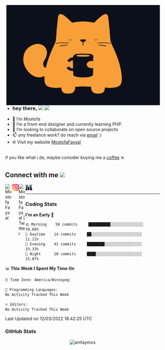 
<!---
amfaymos/amfaymos is a ✨ special ✨ repository because its `README.md` (this file) appears on your GitHub profile.
You can click the Preview link to take a look at your changes.
--->

<img align="right" alt="GIF" src="https://github.com/amfaymos/amfaymos/blob/main/catmood.gif?raw=true" width="500" height="325" />
  

- ### hey there, <img src="https://media.giphy.com/media/hvRJCLFzcasrR4ia7z/giphy.gif" width="25px"> ![](https://visitor-badge.glitch.me/badge?page_id=amfaymos.amfaymos)
- 👀 I’m Mostofa
- 🌱 I’m a front-end designer and currently learning PHP.
- 👾 I’m looking to collaborate on open source projects
- 📫 any freelance work? do reach via [email](mailto:amfaymos@gmail.com) :)
- 🌐 Visit my website <a href="https://www.mostofafaysal.com/">MostofaFaysal</a>

 </br>
if you like what i do, maybe consider buying me a 
<a href="https://www.buymeacoffee.com/amfaymos" target="_blank">coffee</a> ☕

</br>


  <h2> Connect with me <img src='https://raw.githubusercontent.com/ShahriarShafin/ShahriarShafin/main/Assets/handshake.gif' width="100px"> </h2>
<a href="https://www.linkedin.com/in/mostofa-faysal/">
  <img align="left" alt="Mostofa Faysal" width="22px" src="https://raw.githubusercontent.com/peterthehan/peterthehan/master/assets/linkedin.svg" />
</a>

<a href="https://www.instagram.com/amfaymos.io/">
  <img align="left" alt="Mostofa Faysal" width="22px" src="https://github.com/amfaymos/amfaymos/blob/main/instagram.png" />
</a>

<a href="https://twitter.com/amfaymos">
  <img align="left" alt="Mostofa Faysal | Twitter" width="22px" src="https://raw.githubusercontent.com/peterthehan/peterthehan/master/assets/twitter.svg" />
</a>

<a href="https://medium.com/@mostofa.faysal">
  <img align="left" alt="Mostofa Faysal | Twitter" width="22px" src="https://github.com/amfaymos/amfaymos/blob/main/medium.png" />
</a>


<br />
<hr/>

### Coding Stats
<!--START_SECTION:waka-->
**I'm an Early 🐤** 

```text
🌞 Morning    50 commits     ██████████░░░░░░░░░░░░░░░   39.68% 
🌆 Daytime    14 commits     ██░░░░░░░░░░░░░░░░░░░░░░░   11.11% 
🌃 Evening    42 commits     ████████░░░░░░░░░░░░░░░░░   33.33% 
🌙 Night      20 commits     ████░░░░░░░░░░░░░░░░░░░░░   15.87%

```


📊 **This Week I Spent My Time On** 

```text
⌚︎ Time Zone: America/Winnipeg

💬 Programming Languages: 
No Activity Tracked This Week

🔥 Editors: 
No Activity Tracked This Week

```


 Last Updated on 12/03/2022 18:42:25 UTC
<!--END_SECTION:waka--> 

### GitHub Stats

<p align="center"> <img src="https://github-readme-stats.vercel.app/api?username=amfaymos&show_icons=true&theme=gotham" alt="amfaymos" />
